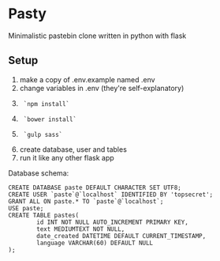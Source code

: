 # Pasty

Minimalistic pastebin clone written in python with flask

## Setup
1.	make a copy of .env.example named .env
2.	change variables in .env (they're self-explanatory)
3.      `npm install`
4.      `bower install`
5.      `gulp sass`
6.	create database, user and tables
7.	run it like any other flask app

Database schema:
```
CREATE DATABASE paste DEFAULT CHARACTER SET UTF8;
CREATE USER `paste`@`localhost` IDENTIFIED BY 'topsecret';
GRANT ALL ON paste.* TO `paste`@`localhost`;
USE paste;
CREATE TABLE pastes(
        id INT NOT NULL AUTO_INCREMENT PRIMARY KEY, 
        text MEDIUMTEXT NOT NULL, 
        date_created DATETIME DEFAULT CURRENT_TIMESTAMP,
        language VARCHAR(60) DEFAULT NULL
);
```
